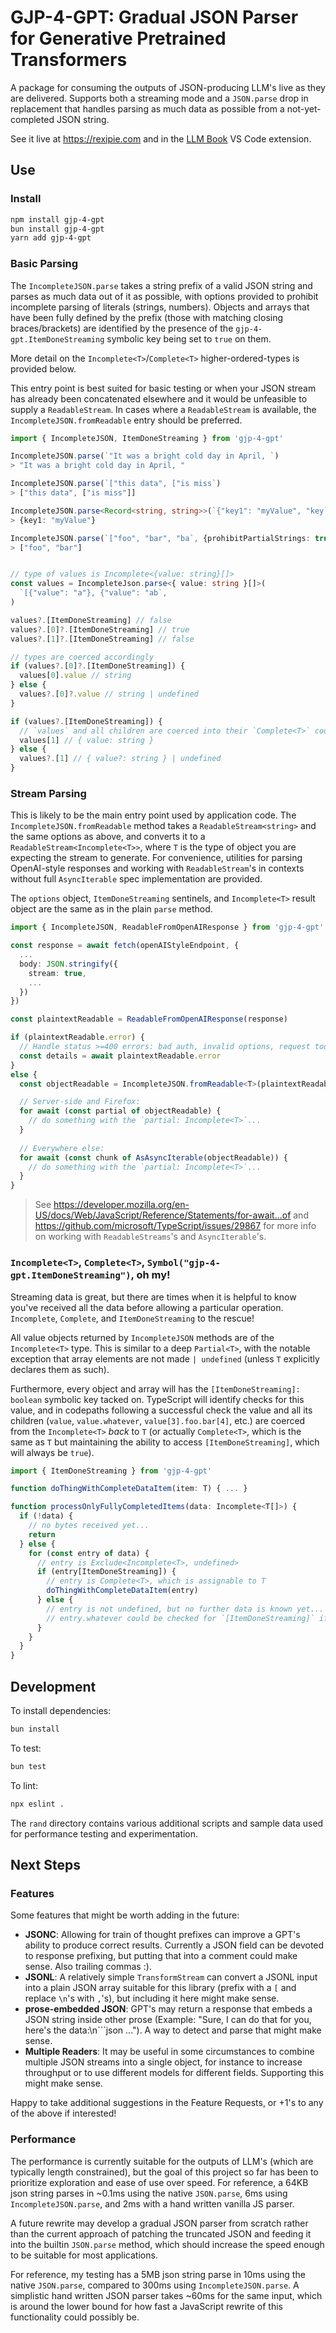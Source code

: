 # GJP-4-GPT: Gradual JSON Parser for Generative Pretrained Transformers

A package for consuming the outputs of JSON-producing LLM's live as they are delivered. Supports both a streaming mode and a `JSON.parse` drop in replacement that handles parsing as much data as possible from a not-yet-completed JSON string.

See it live at https://rexipie.com and in the [LLM Book](https://marketplace.visualstudio.com/items?itemName=jaaxxx.llm-book) VS Code extension.

## Use

### Install

```bash
npm install gjp-4-gpt
bun install gjp-4-gpt
yarn add gjp-4-gpt
```

### Basic Parsing

The `IncompleteJSON.parse` takes a string prefix of a valid JSON string and parses as much data out of it as possible, with options provided to prohibit incomplete parsing of literals (strings, numbers). Objects and arrays that have been fully defined by the prefix (those with matching closing braces/brackets) are identified by the presence of the `gjp-4-gpt.ItemDoneStreaming` symbolic key being set to `true` on them.

More detail on the `Incomplete<T>`/`Complete<T>` higher-ordered-types is provided below.

This entry point is best suited for basic testing or when your JSON stream has already been concatenated elsewhere and it would be unfeasible to supply a `ReadableStream`. In cases where a `ReadableStream` is available, the `IncompleteJSON.fromReadable` entry should be preferred.

```ts
import { IncompleteJSON, ItemDoneStreaming } from 'gjp-4-gpt'

IncompleteJSON.parse(`"It was a bright cold day in April, `)
> "It was a bright cold day in April, "

IncompleteJSON.parse(`["this data", ["is miss`)
> ["this data", ["is miss"]]

IncompleteJSON.parse<Record<string, string>>(`{"key1": "myValue", "key`)
> {key1: "myValue"}

IncompleteJSON.parse(`["foo", "bar", "ba`, {prohibitPartialStrings: true})
> ["foo", "bar"]


// type of values is Incomplete<{value: string}[]>
const values = IncompleteJson.parse<{ value: string }[]>(
  `[{"value": "a"}, {"value": "ab`,
)

values?.[ItemDoneStreaming] // false
values?.[0]?.[ItemDoneStreaming] // true
values?.[1]?.[ItemDoneStreaming] // false

// types are coerced accordingly
if (values?.[0]?.[ItemDoneStreaming]) {
  values[0].value // string
} else {
  values?.[0]?.value // string | undefined
}

if (values?.[ItemDoneStreaming]) {
  // `values` and all children are coerced into their `Complete<T>` counterparts
  values[1] // { value: string }
} else {
  values?.[1] // { value?: string } | undefined
}
```

### Stream Parsing

This is likely to be the main entry point used by application code. 
The `IncompleteJSON.fromReadable` method takes a `ReadableStream<string>` and the same options as above,
and converts it to a `ReadableStream<Incomplete<T>>`, where `T` is the type of object you are expecting the stream to generate. For convenience, utilities for parsing OpenAI-style responses and working with `ReadableStream`'s in contexts without full `AsyncIterable` spec implementation are provided.

The `options` object, `ItemDoneStreaming` sentinels, and `Incomplete<T>` result object are the same as in the plain `parse` method.

```ts
import { IncompleteJSON, ReadableFromOpenAIResponse } from 'gjp-4-gpt'

const response = await fetch(openAIStyleEndpoint, {
  ...
  body: JSON.stringify({
    stream: true,
    ...
  })
})

const plaintextReadable = ReadableFromOpenAIResponse(response)

if (plaintextReadable.error) {
  // Handle status >=400 errors: bad auth, invalid options, request too long, etc.
  const details = await plaintextReadable.error
}
else {
  const objectReadable = IncompleteJSON.fromReadable<T>(plaintextReadable, options)

  // Server-side and Firefox:
  for await (const partial of objectReadable) {
    // do something with the `partial: Incomplete<T>`...
  }
  
  // Everywhere else:
  for await (const chunk of AsAsyncIterable(objectReadable)) {
    // do something with the `partial: Incomplete<T>`...
  }
}
```

> See https://developer.mozilla.org/en-US/docs/Web/JavaScript/Reference/Statements/for-await...of and https://github.com/microsoft/TypeScript/issues/29867 for more info on working with `ReadableStreams`'s and `AsyncIterable`'s.

### `Incomplete<T>`, `Complete<T>`, `Symbol("gjp-4-gpt.ItemDoneStreaming")`, oh my!

Streaming data is great, but there are times when it is helpful to know you've received all the data before allowing a particular operation. `Incomplete`, `Complete`, and `ItemDoneStreaming` to the rescue!

All value objects returned by `IncompleteJSON` methods are of the `Incomplete<T>` type. 
This is similar to a deep `Partial<T>`, with the notable exception that array elements
are not made `| undefined` (unless `T` explicitly declares them as such).

Furthermore,
every object and array will has the `[ItemDoneStreaming]: boolean` symbolic key tacked on.
TypeScript will identify checks for this value, and in codepaths following a successful check 
the value and all its children (`value`, `value.whatever`, `value[3].foo.bar[4]`, etc.) are
coerced from the `Incomplete<T>` *back* to `T` (or actually `Complete<T>`, which is 
the same as `T` but maintaining the ability to access `[ItemDoneStreaming]`, which will always be `true`).

```ts
import { ItemDoneStreaming } from 'gjp-4-gpt'

function doThingWithCompleteDataItem(item: T) { ... }

function processOnlyFullyCompletedItems(data: Incomplete<T[]>) {
  if (!data) {
    // no bytes received yet...
    return
  } else {
    for (const entry of data) {
      // entry is Exclude<Incomplete<T>, undefined>
      if (entry[ItemDoneStreaming]) {
        // entry is Complete<T>, which is assignable to T
        doThingWithCompleteDataItem(entry)
      } else {
        // entry is not undefined, but no further data is known yet...
        // entry.whatever could be checked for `[ItemDoneStreaming]` if needed
      }
    }
  }
}
```



## Development

To install dependencies:

```bash
bun install
```

To test:

```bash
bun test
```

To lint:
```bash
npx eslint .
```

The `rand` directory contains various additional scripts and sample data used for
performance testing and experimentation.

## Next Steps

### Features

Some features that might be worth adding in the future:

- **JSONC**: Allowing for train of thought prefixes can improve a GPT's ability to produce correct results. Currently a JSON field can be devoted to response prefixing, but putting that into a comment could make sense. Also trailing commas :).
- **JSONL**: A relatively simple `TransformStream` can convert a JSONL input into a plain JSON array suitable for this library (prefix with a `[` and replace `\n`'s with `,`'s), but including it here might make sense.
- **prose-embedded JSON**: GPT's may return a response that embeds a JSON string inside other prose (Example: "Sure, I can do that for you, here's the data:\n```json ..."). A way to detect and parse that might make sense.
- **Multiple Readers**: It may be useful in some circumstances to combine multiple JSON streams into a single object, for instance to increase throughput or to use different models for different fields. Supporting this might make sense.

Happy to take additional suggestions in the Feature Requests, or +1's to any of the above if interested!

### Performance

The performance is currently suitable for the outputs of LLM's (which are typically length constrained), 
but the goal of this project so far has been to prioritize exploration and ease of use over speed. For reference, a 64KB json string parses in ~0.1ms using the native `JSON.parse`, 6ms using `IncompleteJSON.parse`, and 2ms with a hand written vanilla JS parser.

A future rewrite may develop a gradual JSON parser from scratch rather than the current approach of patching the truncated JSON
and feeding it into the builtin `JSON.parse` method, which should increase the speed enough to be suitable for most applications.

For reference, my testing has a 5MB json string parse in 10ms using the native `JSON.parse`, compared to 300ms using `IncompleteJSON.parse`. A simplistic hand written JSON parser takes ~60ms for the same input, which is around the lower bound for how fast a JavaScript rewrite of this functionality could possibly be.
